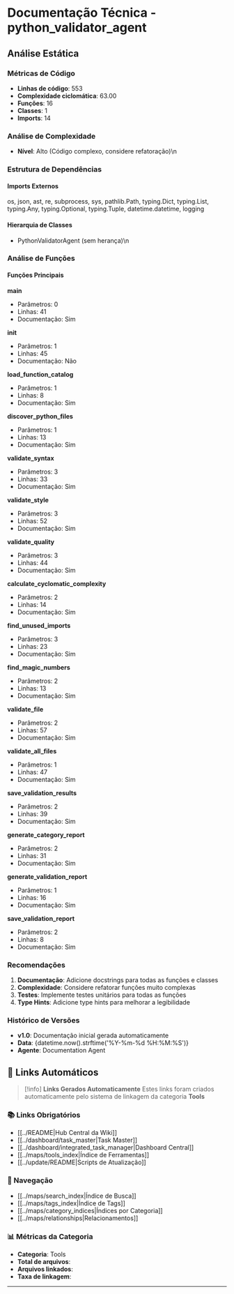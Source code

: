 # Documentação Técnica - python_validator_agent

## Análise Estática

### Métricas de Código
- **Linhas de código**: 553
- **Complexidade ciclomática**: 63.00
- **Funções**: 16
- **Classes**: 1
- **Imports**: 14

### Análise de Complexidade
- **Nível**: Alto (Código complexo, considere refatoração)\n
### Estrutura de Dependências

#### Imports Externos
os, json, ast, re, subprocess, sys, pathlib.Path, typing.Dict, typing.List, typing.Any, typing.Optional, typing.Tuple, datetime.datetime, logging

#### Hierarquia de Classes
- PythonValidatorAgent (sem herança)\n
### Análise de Funções

#### Funções Principais
**main**
- Parâmetros: 0
- Linhas: 41
- Documentação: Sim

**__init__**
- Parâmetros: 1
- Linhas: 45
- Documentação: Não

**load_function_catalog**
- Parâmetros: 1
- Linhas: 8
- Documentação: Sim

**discover_python_files**
- Parâmetros: 1
- Linhas: 13
- Documentação: Sim

**validate_syntax**
- Parâmetros: 3
- Linhas: 33
- Documentação: Sim

**validate_style**
- Parâmetros: 3
- Linhas: 52
- Documentação: Sim

**validate_quality**
- Parâmetros: 3
- Linhas: 44
- Documentação: Sim

**calculate_cyclomatic_complexity**
- Parâmetros: 2
- Linhas: 14
- Documentação: Sim

**find_unused_imports**
- Parâmetros: 3
- Linhas: 23
- Documentação: Sim

**find_magic_numbers**
- Parâmetros: 2
- Linhas: 13
- Documentação: Sim

**validate_file**
- Parâmetros: 2
- Linhas: 57
- Documentação: Sim

**validate_all_files**
- Parâmetros: 1
- Linhas: 47
- Documentação: Sim

**save_validation_results**
- Parâmetros: 2
- Linhas: 39
- Documentação: Sim

**generate_category_report**
- Parâmetros: 2
- Linhas: 31
- Documentação: Sim

**generate_validation_report**
- Parâmetros: 1
- Linhas: 16
- Documentação: Sim

**save_validation_report**
- Parâmetros: 2
- Linhas: 8
- Documentação: Sim

### Recomendações

1. **Documentação**: Adicione docstrings para todas as funções e classes
2. **Complexidade**: Considere refatorar funções muito complexas
3. **Testes**: Implemente testes unitários para todas as funções
4. **Type Hints**: Adicione type hints para melhorar a legibilidade

### Histórico de Versões

- **v1.0**: Documentação inicial gerada automaticamente
- **Data**: {datetime.now().strftime('%Y-%m-%d %H:%M:%S')}
- **Agente**: Documentation Agent


## 🔗 **Links Automáticos**

> [!info] **Links Gerados Automaticamente**
> Estes links foram criados automaticamente pelo sistema de linkagem da categoria **Tools**

### **📚 Links Obrigatórios**
- [[../README|Hub Central da Wiki]]
- [[../dashboard/task_master|Task Master]]
- [[../dashboard/integrated_task_manager|Dashboard Central]]
- [[../maps/tools_index|Índice de Ferramentas]]
- [[../update/README|Scripts de Atualização]]

### **🧭 Navegação**
- [[../maps/search_index|Índice de Busca]]
- [[../maps/tags_index|Índice de Tags]]
- [[../maps/category_indices|Índices por Categoria]]
- [[../maps/relationships|Relacionamentos]]

### **📊 Métricas da Categoria**
- **Categoria**: Tools
- **Total de arquivos**: <!-- Contador automático -->
- **Arquivos linkados**: <!-- Contador automático -->
- **Taxa de linkagem**: <!-- Percentual automático -->

---

